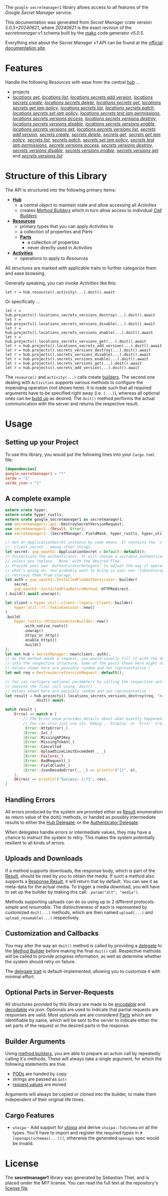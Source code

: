 <!---
DO NOT EDIT !
This file was generated automatically from 'src/generator/templates/api/README.md.mako'
DO NOT EDIT !
-->
The `google-secretmanager1` library allows access to all features of the *Google Secret Manager* service.

This documentation was generated from *Secret Manager* crate version *5.0.5+20240621*, where *20240621* is the exact revision of the *secretmanager:v1* schema built by the [mako](http://www.makotemplates.org/) code generator *v5.0.5*.

Everything else about the *Secret Manager* *v1* API can be found at the
[official documentation site](https://cloud.google.com/secret-manager/).
# Features

Handle the following *Resources* with ease from the central [hub](https://docs.rs/google-secretmanager1/5.0.5+20240621/google_secretmanager1/SecretManager) ...

* projects
 * [*locations get*](https://docs.rs/google-secretmanager1/5.0.5+20240621/google_secretmanager1/api::ProjectLocationGetCall), [*locations list*](https://docs.rs/google-secretmanager1/5.0.5+20240621/google_secretmanager1/api::ProjectLocationListCall), [*locations secrets add version*](https://docs.rs/google-secretmanager1/5.0.5+20240621/google_secretmanager1/api::ProjectLocationSecretAddVersionCall), [*locations secrets create*](https://docs.rs/google-secretmanager1/5.0.5+20240621/google_secretmanager1/api::ProjectLocationSecretCreateCall), [*locations secrets delete*](https://docs.rs/google-secretmanager1/5.0.5+20240621/google_secretmanager1/api::ProjectLocationSecretDeleteCall), [*locations secrets get*](https://docs.rs/google-secretmanager1/5.0.5+20240621/google_secretmanager1/api::ProjectLocationSecretGetCall), [*locations secrets get iam policy*](https://docs.rs/google-secretmanager1/5.0.5+20240621/google_secretmanager1/api::ProjectLocationSecretGetIamPolicyCall), [*locations secrets list*](https://docs.rs/google-secretmanager1/5.0.5+20240621/google_secretmanager1/api::ProjectLocationSecretListCall), [*locations secrets patch*](https://docs.rs/google-secretmanager1/5.0.5+20240621/google_secretmanager1/api::ProjectLocationSecretPatchCall), [*locations secrets set iam policy*](https://docs.rs/google-secretmanager1/5.0.5+20240621/google_secretmanager1/api::ProjectLocationSecretSetIamPolicyCall), [*locations secrets test iam permissions*](https://docs.rs/google-secretmanager1/5.0.5+20240621/google_secretmanager1/api::ProjectLocationSecretTestIamPermissionCall), [*locations secrets versions access*](https://docs.rs/google-secretmanager1/5.0.5+20240621/google_secretmanager1/api::ProjectLocationSecretVersionAccesCall), [*locations secrets versions destroy*](https://docs.rs/google-secretmanager1/5.0.5+20240621/google_secretmanager1/api::ProjectLocationSecretVersionDestroyCall), [*locations secrets versions disable*](https://docs.rs/google-secretmanager1/5.0.5+20240621/google_secretmanager1/api::ProjectLocationSecretVersionDisableCall), [*locations secrets versions enable*](https://docs.rs/google-secretmanager1/5.0.5+20240621/google_secretmanager1/api::ProjectLocationSecretVersionEnableCall), [*locations secrets versions get*](https://docs.rs/google-secretmanager1/5.0.5+20240621/google_secretmanager1/api::ProjectLocationSecretVersionGetCall), [*locations secrets versions list*](https://docs.rs/google-secretmanager1/5.0.5+20240621/google_secretmanager1/api::ProjectLocationSecretVersionListCall), [*secrets add version*](https://docs.rs/google-secretmanager1/5.0.5+20240621/google_secretmanager1/api::ProjectSecretAddVersionCall), [*secrets create*](https://docs.rs/google-secretmanager1/5.0.5+20240621/google_secretmanager1/api::ProjectSecretCreateCall), [*secrets delete*](https://docs.rs/google-secretmanager1/5.0.5+20240621/google_secretmanager1/api::ProjectSecretDeleteCall), [*secrets get*](https://docs.rs/google-secretmanager1/5.0.5+20240621/google_secretmanager1/api::ProjectSecretGetCall), [*secrets get iam policy*](https://docs.rs/google-secretmanager1/5.0.5+20240621/google_secretmanager1/api::ProjectSecretGetIamPolicyCall), [*secrets list*](https://docs.rs/google-secretmanager1/5.0.5+20240621/google_secretmanager1/api::ProjectSecretListCall), [*secrets patch*](https://docs.rs/google-secretmanager1/5.0.5+20240621/google_secretmanager1/api::ProjectSecretPatchCall), [*secrets set iam policy*](https://docs.rs/google-secretmanager1/5.0.5+20240621/google_secretmanager1/api::ProjectSecretSetIamPolicyCall), [*secrets test iam permissions*](https://docs.rs/google-secretmanager1/5.0.5+20240621/google_secretmanager1/api::ProjectSecretTestIamPermissionCall), [*secrets versions access*](https://docs.rs/google-secretmanager1/5.0.5+20240621/google_secretmanager1/api::ProjectSecretVersionAccesCall), [*secrets versions destroy*](https://docs.rs/google-secretmanager1/5.0.5+20240621/google_secretmanager1/api::ProjectSecretVersionDestroyCall), [*secrets versions disable*](https://docs.rs/google-secretmanager1/5.0.5+20240621/google_secretmanager1/api::ProjectSecretVersionDisableCall), [*secrets versions enable*](https://docs.rs/google-secretmanager1/5.0.5+20240621/google_secretmanager1/api::ProjectSecretVersionEnableCall), [*secrets versions get*](https://docs.rs/google-secretmanager1/5.0.5+20240621/google_secretmanager1/api::ProjectSecretVersionGetCall) and [*secrets versions list*](https://docs.rs/google-secretmanager1/5.0.5+20240621/google_secretmanager1/api::ProjectSecretVersionListCall)




# Structure of this Library

The API is structured into the following primary items:

* **[Hub](https://docs.rs/google-secretmanager1/5.0.5+20240621/google_secretmanager1/SecretManager)**
    * a central object to maintain state and allow accessing all *Activities*
    * creates [*Method Builders*](https://docs.rs/google-secretmanager1/5.0.5+20240621/google_secretmanager1/common::MethodsBuilder) which in turn
      allow access to individual [*Call Builders*](https://docs.rs/google-secretmanager1/5.0.5+20240621/google_secretmanager1/common::CallBuilder)
* **[Resources](https://docs.rs/google-secretmanager1/5.0.5+20240621/google_secretmanager1/common::Resource)**
    * primary types that you can apply *Activities* to
    * a collection of properties and *Parts*
    * **[Parts](https://docs.rs/google-secretmanager1/5.0.5+20240621/google_secretmanager1/common::Part)**
        * a collection of properties
        * never directly used in *Activities*
* **[Activities](https://docs.rs/google-secretmanager1/5.0.5+20240621/google_secretmanager1/common::CallBuilder)**
    * operations to apply to *Resources*

All *structures* are marked with applicable traits to further categorize them and ease browsing.

Generally speaking, you can invoke *Activities* like this:

```Rust,ignore
let r = hub.resource().activity(...).doit().await
```

Or specifically ...

```ignore
let r = hub.projects().locations_secrets_versions_destroy(...).doit().await
let r = hub.projects().locations_secrets_versions_disable(...).doit().await
let r = hub.projects().locations_secrets_versions_enable(...).doit().await
let r = hub.projects().locations_secrets_versions_get(...).doit().await
let r = hub.projects().locations_secrets_add_version(...).doit().await
let r = hub.projects().secrets_versions_destroy(...).doit().await
let r = hub.projects().secrets_versions_disable(...).doit().await
let r = hub.projects().secrets_versions_enable(...).doit().await
let r = hub.projects().secrets_versions_get(...).doit().await
let r = hub.projects().secrets_add_version(...).doit().await
```

The `resource()` and `activity(...)` calls create [builders][builder-pattern]. The second one dealing with `Activities`
supports various methods to configure the impending operation (not shown here). It is made such that all required arguments have to be
specified right away (i.e. `(...)`), whereas all optional ones can be [build up][builder-pattern] as desired.
The `doit()` method performs the actual communication with the server and returns the respective result.

# Usage

## Setting up your Project

To use this library, you would put the following lines into your `Cargo.toml` file:

```toml
[dependencies]
google-secretmanager1 = "*"
serde = "1"
serde_json = "1"
```

## A complete example

```Rust
extern crate hyper;
extern crate hyper_rustls;
extern crate google_secretmanager1 as secretmanager1;
use secretmanager1::api::DestroySecretVersionRequest;
use secretmanager1::{Result, Error};
use secretmanager1::{SecretManager, FieldMask, hyper_rustls, hyper_util, yup_oauth2};

// Get an ApplicationSecret instance by some means. It contains the `client_id` and
// `client_secret`, among other things.
let secret: yup_oauth2::ApplicationSecret = Default::default();
// Instantiate the authenticator. It will choose a suitable authentication flow for you,
// unless you replace  `None` with the desired Flow.
// Provide your own `AuthenticatorDelegate` to adjust the way it operates and get feedback about
// what's going on. You probably want to bring in your own `TokenStorage` to persist tokens and
// retrieve them from storage.
let auth = yup_oauth2::InstalledFlowAuthenticator::builder(
    secret,
    yup_oauth2::InstalledFlowReturnMethod::HTTPRedirect,
).build().await.unwrap();

let client = hyper_util::client::legacy::Client::builder(
    hyper_util::rt::TokioExecutor::new()
)
.build(
    hyper_rustls::HttpsConnectorBuilder::new()
        .with_native_roots()
        .unwrap()
        .https_or_http()
        .enable_http1()
        .build()
);
let mut hub = SecretManager::new(client, auth);
// As the method needs a request, you would usually fill it with the desired information
// into the respective structure. Some of the parts shown here might not be applicable !
// Values shown here are possibly random and not representative !
let mut req = DestroySecretVersionRequest::default();

// You can configure optional parameters by calling the respective setters at will, and
// execute the final call using `doit()`.
// Values shown here are possibly random and not representative !
let result = hub.projects().locations_secrets_versions_destroy(req, "name")
             .doit().await;

match result {
    Err(e) => match e {
        // The Error enum provides details about what exactly happened.
        // You can also just use its `Debug`, `Display` or `Error` traits
         Error::HttpError(_)
        |Error::Io(_)
        |Error::MissingAPIKey
        |Error::MissingToken(_)
        |Error::Cancelled
        |Error::UploadSizeLimitExceeded(_, _)
        |Error::Failure(_)
        |Error::BadRequest(_)
        |Error::FieldClash(_)
        |Error::JsonDecodeError(_, _) => println!("{}", e),
    },
    Ok(res) => println!("Success: {:?}", res),
}

```
## Handling Errors

All errors produced by the system are provided either as [Result](https://docs.rs/google-secretmanager1/5.0.5+20240621/google_secretmanager1/common::Result) enumeration as return value of
the doit() methods, or handed as possibly intermediate results to either the
[Hub Delegate](https://docs.rs/google-secretmanager1/5.0.5+20240621/google_secretmanager1/common::Delegate), or the [Authenticator Delegate](https://docs.rs/yup-oauth2/*/yup_oauth2/trait.AuthenticatorDelegate.html).

When delegates handle errors or intermediate values, they may have a chance to instruct the system to retry. This
makes the system potentially resilient to all kinds of errors.

## Uploads and Downloads
If a method supports downloads, the response body, which is part of the [Result](https://docs.rs/google-secretmanager1/5.0.5+20240621/google_secretmanager1/common::Result), should be
read by you to obtain the media.
If such a method also supports a [Response Result](https://docs.rs/google-secretmanager1/5.0.5+20240621/google_secretmanager1/common::ResponseResult), it will return that by default.
You can see it as meta-data for the actual media. To trigger a media download, you will have to set up the builder by making
this call: `.param("alt", "media")`.

Methods supporting uploads can do so using up to 2 different protocols:
*simple* and *resumable*. The distinctiveness of each is represented by customized
`doit(...)` methods, which are then named `upload(...)` and `upload_resumable(...)` respectively.

## Customization and Callbacks

You may alter the way an `doit()` method is called by providing a [delegate](https://docs.rs/google-secretmanager1/5.0.5+20240621/google_secretmanager1/common::Delegate) to the
[Method Builder](https://docs.rs/google-secretmanager1/5.0.5+20240621/google_secretmanager1/common::CallBuilder) before making the final `doit()` call.
Respective methods will be called to provide progress information, as well as determine whether the system should
retry on failure.

The [delegate trait](https://docs.rs/google-secretmanager1/5.0.5+20240621/google_secretmanager1/common::Delegate) is default-implemented, allowing you to customize it with minimal effort.

## Optional Parts in Server-Requests

All structures provided by this library are made to be [encodable](https://docs.rs/google-secretmanager1/5.0.5+20240621/google_secretmanager1/common::RequestValue) and
[decodable](https://docs.rs/google-secretmanager1/5.0.5+20240621/google_secretmanager1/common::ResponseResult) via *json*. Optionals are used to indicate that partial requests are responses
are valid.
Most optionals are are considered [Parts](https://docs.rs/google-secretmanager1/5.0.5+20240621/google_secretmanager1/common::Part) which are identifiable by name, which will be sent to
the server to indicate either the set parts of the request or the desired parts in the response.

## Builder Arguments

Using [method builders](https://docs.rs/google-secretmanager1/5.0.5+20240621/google_secretmanager1/common::CallBuilder), you are able to prepare an action call by repeatedly calling it's methods.
These will always take a single argument, for which the following statements are true.

* [PODs][wiki-pod] are handed by copy
* strings are passed as `&str`
* [request values](https://docs.rs/google-secretmanager1/5.0.5+20240621/google_secretmanager1/common::RequestValue) are moved

Arguments will always be copied or cloned into the builder, to make them independent of their original life times.

[wiki-pod]: http://en.wikipedia.org/wiki/Plain_old_data_structure
[builder-pattern]: http://en.wikipedia.org/wiki/Builder_pattern
[google-go-api]: https://github.com/google/google-api-go-client

## Cargo Features

* `utoipa` - Add support for [utoipa](https://crates.io/crates/utoipa) and derive `utoipa::ToSchema` on all
the types. You'll have to import and register the required types in `#[openapi(schemas(...))]`, otherwise the
generated `openapi` spec would be invalid.


# License
The **secretmanager1** library was generated by Sebastian Thiel, and is placed
under the *MIT* license.
You can read the full text at the repository's [license file][repo-license].

[repo-license]: https://github.com/Byron/google-apis-rsblob/main/LICENSE.md


